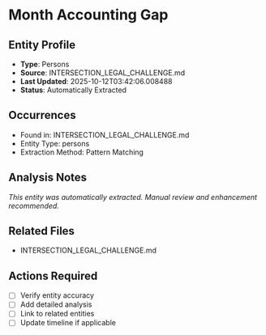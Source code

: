 # Month Accounting Gap

## Entity Profile
- **Type**: Persons
- **Source**: INTERSECTION_LEGAL_CHALLENGE.md
- **Last Updated**: 2025-10-12T03:42:06.008488
- **Status**: Automatically Extracted

## Occurrences
- Found in: INTERSECTION_LEGAL_CHALLENGE.md
- Entity Type: persons
- Extraction Method: Pattern Matching

## Analysis Notes
*This entity was automatically extracted. Manual review and enhancement recommended.*

## Related Files
- INTERSECTION_LEGAL_CHALLENGE.md

## Actions Required
- [ ] Verify entity accuracy
- [ ] Add detailed analysis
- [ ] Link to related entities
- [ ] Update timeline if applicable
